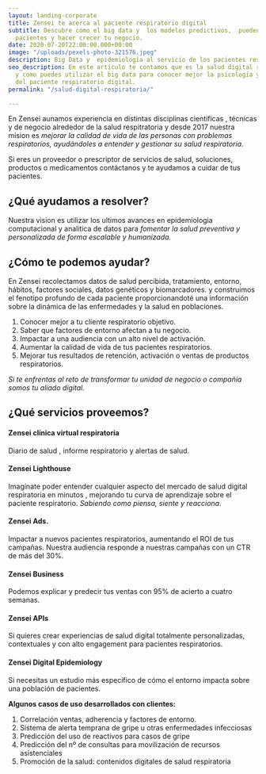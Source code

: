 ```yaml
---
layout: landing-corporate
title: Zensei te acerca al paciente respiratorio digital
subtitle: Descubre cómo el big data y  los modelos predictivos,  pueden ayudar a tus
  pacientes y hacer crecer tu negocio.
date: 2020-07-20T22:00:00.000+00:00
image: "/uploads/pexels-photo-321576.jpeg"
description: Big Data y  epidemiología al servicio de los pacientes respiratorios
seo_description: En este artículo te contamos que es la salud digital respiratoria
  y como puedes utilizar el big data para conocer mejor la psicología y comportamiento
  del paciente respiratorio digital.
permalink: "/salud-digital-respiratoria/"

---
```

En Zensei aunamos experiencia  en distintas disciplinas cientificas , técnicas y de negocio alrededor de la salud respitratoria y desde 2017 nuestra mision es _mejorar la calidad de vida de las personas con problemas respiratorios, ayudándoles a entender y gestionar su salud respiratoria._

Si eres un proveedor o prescriptor de servicios de salud, soluciones, productos o medicamentos contáctanos y te ayudamos a cuidar de tus pacientes.

## **¿Qué ayudamos a resolver?**

Nuestra vision es utilizar los ultimos avances en epidemiologia computacional  y analitica de datos para _fomentar la salud preventiva y personalizada de forma escalable y humanizada._

## **¿Cómo te podemos ayudar?**

En Zensei recolectamos datos de salud percibida, tratamiento, entorno, hábitos, factores sociales, datos genéticos y biomarcadores. y construimos el fenotipo profundo de cada paciente proporcionandoté una información sobre la dinámica de las enfermedades y la salud en poblaciones.

1. Conocer mejor a tu cliente respiratorio objetivo.
2. Saber que factores de entorno afectan a tu negocio.
3. Impactar a una audiencia con un alto nivel de activación.
4. Aumentar la calidad de vida de tus pacientes respiratorios.
5. Mejorar tus resultados de retención, activación o ventas de productos respiratorios.

_Si te enfrentas  al reto de transformar tu unidad de negocio o compañía somos tu aliado digital._

## **¿Qué servicios proveemos?**

#### **Zensei clínica virtual respiratoria**

Diario de salud , informe respiratorio y alertas de salud.

#### **Zensei Lighthouse**

Imagínate poder entender cualquier aspecto del mercado de salud digital respiratoria en minutos , mejorando tu curva de aprendizaje sobre el paciente respiratorio. _Sabiendo como piensa, siente y reacciona._

#### **Zensei Ads.**

Impactar a nuevos pacientes respiratorios, aumentando el ROI de tus campañas. Nuestra audiencia responde a nuestras campañas con un CTR de más del 30%.

#### **Zensei Business**

Podemos explicar y predecir tus ventas con 95% de acierto a cuatro semanas.

#### **Zensei APIs**

Si quieres crear experiencias de salud digital totalmente personalizadas, contextuales y con alto engagement para pacientes respiratorios.

#### **Zensei Digital Epidemiology**

Si necesitas un estudio más específico de cómo el entorno impacta sobre una población de pacientes.

**Algunos casos de uso desarrollados con clientes:**

1. Correlación ventas, adherencia y factores de entorno.
2. Sistema de alerta temprana de gripe u otras  enfermedades infecciosas
3. Predicción del uso de reactivos para casos de gripe
4. Predicción del nº de consultas para movilización de recursos asistenciales
5. Promoción de la salud: contenidos digitales de salud respiratoria